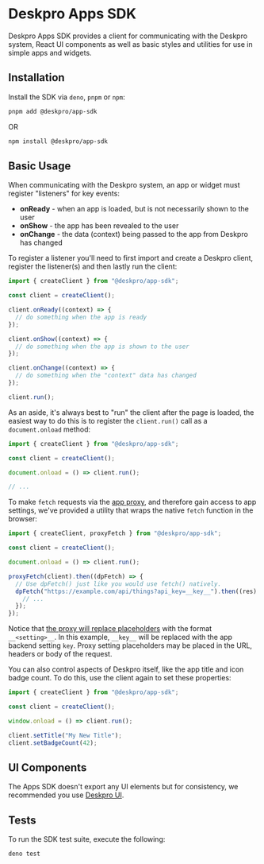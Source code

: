# Deskpro Apps SDK

Deskpro Apps SDK provides a client for communicating with the Deskpro system,
React UI components as well as basic styles and utilities for use in simple apps
and widgets.

## Installation

Install the SDK via `deno`, `pnpm` or `npm`:

```bash
pnpm add @deskpro/app-sdk
```

OR

```bash
npm install @deskpro/app-sdk
```

## Basic Usage

When communicating with the Deskpro system, an app or widget must register
"listeners" for key events:

- **onReady** - when an app is loaded, but is not necessarily shown to the user
- **onShow** - the app has been revealed to the user
- **onChange** - the data (context) being passed to the app from Deskpro has
  changed

To register a listener you'll need to first import and create a Deskpro client,
register the listener(s) and then lastly run the client:

```javascript
import { createClient } from "@deskpro/app-sdk";

const client = createClient();

client.onReady((context) => {
  // do something when the app is ready
});

client.onShow((context) => {
  // do something when the app is shown to the user
});

client.onChange((context) => {
  // do something when the "context" data has changed
});

client.run();
```

As an aside, it's always best to "run" the client after the page is loaded, the
easiest way to do this is to register the `client.run()` call as a
`document.onload` method:

```javascript
import { createClient } from "@deskpro/app-sdk";

const client = createClient();

document.onload = () => client.run();

// ...
```

To make `fetch` requests via the
[app proxy](https://support.deskpro.com/en-US/guides/developers/app-proxy), and
therefore gain access to app settings, we've provided a utility that wraps the
native `fetch` function in the browser:

```javascript
import { createClient, proxyFetch } from "@deskpro/app-sdk";

const client = createClient();

document.onload = () => client.run();

proxyFetch(client).then((dpFetch) => {
  // Use dpFetch() just like you would use fetch() natively.
  dpFetch("https://example.com/api/things?api_key=__key__").then((res) => {
    // ...
  });
});
```

Notice that
[the proxy will replace placeholders](https://support.deskpro.com/en-US/guides/developers/app-proxy#setting_injection)
with the format `__<setting>__`. In this example, `__key__` will be replaced
with the app backend setting `key`. Proxy setting placeholders may be placed in
the URL, headers or body of the request.

You can also control aspects of Deskpro itself, like the app title and icon
badge count. To do this, use the client again to set these properties:

```javascript
import { createClient } from "@deskpro/app-sdk";

const client = createClient();

window.onload = () => client.run();

client.setTitle("My New Title");
client.setBadgeCount(42);
```

## UI Components

The Apps SDK doesn't export any UI elements but for consistency, we recommended
you use
[Deskpro UI](https://github.com/deskpro/deskpro-product/tree/master/packages/deskpro-ui).

## Tests

To run the SDK test suite, execute the following:

```bash
deno test
```
